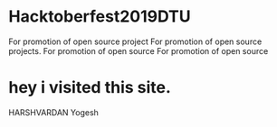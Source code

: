 # Hacktoberfest2019DTU
For promotion of open source project
For promotion of open source projects.
For promotion of open source
For promotion of open source

hey i visited this site.
=======
HARSHVARDAN
Yogesh



